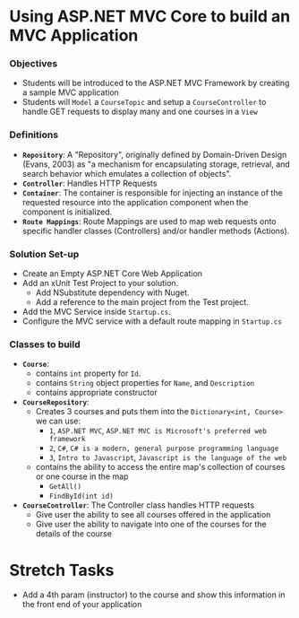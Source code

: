 # Using ASP.NET MVC Core to build an MVC Application

### Objectives
- Students will be introduced to the ASP.NET MVC Framework by creating a sample MVC application
- Students will `Model` a `CourseTopic` and setup a `CourseController` to handle GET requests to display many and one courses in a `View`

### Definitions
- **`Repository`**: A "Repository", originally defined by Domain-Driven Design (Evans, 2003) as "a mechanism for encapsulating storage, retrieval, and search behavior which emulates a collection of objects".
- **`Controller`**: Handles HTTP Requests
- **`Container`**: The container is responsible for injecting an instance of the requested resource into the application component when the component is initialized.
- **`Route Mappings`**: Route Mappings are used to map web requests onto specific handler classes (Controllers) and/or handler methods (Actions).


### Solution Set-up 
- Create an Empty ASP.NET Core Web Application
- Add an xUnit Test Project to your solution.
  - Add NSubstitute dependency with Nuget.
  - Add a reference to the main project from the Test project.
- Add the MVC Service inside `Startup.cs`.
- Configure the MVC service with a default route mapping in `Startup.cs`

### Classes to build
- **`Course`**: 
  - contains `int` property for `Id`.
  - contains `String` object properties for `Name`, and `Description`
  - contains appropriate constructor
- **`CourseRepository`**: 
	- Creates 3 courses and puts them into the `Dictionary<int, Course>` we can use:
		- `1`, `ASP.NET MVC`, `ASP.NET MVC is Microsoft's preferred web framework`
		- `2`, `C#`, `C# is a modern, general purpose programming language`
		- `3`, `Intro to Javascript`, `Javascript is the language of the web`
 	- contains the ability to access the entire map's collection of courses or one course in the map
	  - `GetAll()`
	  - `FindById(int id)`
- **`CourseController`**: The Controller class handles HTTP requests
	- Give user the ability to see all courses offered in the application
	- Give user the ability to navigate into one of the courses for the details of the course

# Stretch Tasks
- Add a 4th param (instructor) to the course and show this information in the front end of your application
